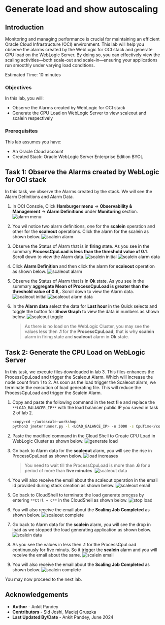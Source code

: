 # Generate load and show autoscaling 

## Introduction

Monitoring and managing performance is crucial for maintaining an efficient Oracle Cloud Infrastructure (OCI) environment. This lab will help you observe the alarms created by the WebLogic for OCI stack and generate CPU load on the WebLogic Server. By doing so, you can effectively view the scaling activities—both scale-out and scale-in—ensuring your applications run smoothly under varying load conditions.

Estimated Time: 10 minutes

### Objectives

In this lab, you will:

* Observe the Alarms created by WebLogic for OCI stack
* Generate the CPU Load on WebLogic Server to view scaleout and scalein respectively

### Prerequisites
This lab assumes you have:

* An Oracle Cloud account
* Created Stack: Oracle WebLogic Server Enterprise Edition BYOL

## Task 1: Observe the Alarms created by WebLogic for OCI stack

In this task, we observe the Alarms created by the stack. We will see the Alarm Definitions and Alarm Data.

1. In OCI Console, Click **Hamburger menu** -> **Observability & Management** -> **Alarm Definitions** under **Monitoring** section.
    ![alarm menu](images/alarm-menu.png)

2. You wil notice two alarm definitions, one for the **scalein** operation and other for the **scaleout** operations. Click the alarm for the scalein as shown below.
    ![scalein alarm](images/scalein-alarm.png)
    

3. Observe the Status of Alarm that is in **firing** state. As you see in the summary  **ProcessCpuLoad is less than the threshold value of 0.1**. Scroll down to view the Alarm data.
    ![scalein initial](images/scalein-initial.png)
    ![scalein alarm data](images/scalein-alarm-data.png)


4. Click **Alarm Definition** and then click the alarm for **scaleout** operation as shown below.
    ![scaleout alarm](images/scaleout-alarm.png)

5. Observe the Status of Alarm that is in **Ok** state. As you see in the summary  **aggregate Mean of ProcessCpuLoad is greater than the threshold value of 0.6,**. Scroll down to view the Alarm data.
    ![scaleout initial](images/scaleout-alarm-initial.png)
    ![scaleout alarm data](images/scaleout-alarm-data.png)

6. In the **Alarm data** select the data for **Last hour** in the Quick selects and toggle the button for **Show Graph** to view the data in numbers as shown below.
    ![scaleout toggle](images/scaleout-toggle.png)

    > As there is no load on the WebLogic Cluster, you may see the values less then **.1** for the **ProcessCpuLoad**, that is why **scalein** alarm in firing state and **scaleout** alarm in **Ok** state.




## Task 2: Generate the CPU Load on WebLogic Server

In this task, we execute files downloaded in lab 3. This files enhances the ProcessCpuLoad and trigger the Scaleout Alarm. Which will increase the node count from 1 to 2. As soon as the load trigger the Scaleout alarm, we terminate the execution of load generating file. This will reduce the ProcessCpuLoad and trigger the Scalein Alarm.

1. Copy and paste the following command in the text file and replace the `**LOAD_BALANCER_IP**` with  the load balancer public IP you saved in task 2 of lab 2.
    ```bash
    <copy>cd ~/autoscale-workshop
    python3 jmeterrunner.py -l <LOAD_BALANCE_IP> -n 3000 -s CpuTime</copy>


2. Paste the modified command in the Cloud Shell to Create CPU Load in WebLogic Cluster as shown below.
    ![generate load](images/generate-load.png)

3. Go back to Alarm data for the **scaleout** alarm, you will see the rise in ProcessCpuLoad  as shown below.
    ![load increases](images/increase-load.png)
    
    > You need to wait till the ProcessCpuLoad  is more than **.6** for a period of more than **five minutes**.
    ![scaleout data](images/scaleout-data.png)

4. You will also receive the email about the scaleout operation in the email id provided during stack creation as shown below.
    ![scaleout email](images/scaleout-email.png)

5. Go back to CloudShell to terminate the load generate process by entering `**Ctrl + C**` in the CloudShell as shown below.
    ![stop load](images/stop-load.png)

6. You will also receive the email about the **Scaling Job Completed** as shown below.
    ![scaleout complete](images/scaleout-complete.png)

7. Go back to Alarm data for the **scalein** alarm, you will see the drop in load as we stopped the load generating application as shown below.
    ![scalein data](images/scalein-data.png)

8. As you see the values in less then **.1** for the ProcessCpuLoad continuously for five minuts. So it trigger the **scalein** alarm and you will receive the email about the same.
    ![scalein email](images/scalein-email.png)

9. You will also receive the email about the **Scaling Job Completed** as shown below.
    ![scalein complete](images/scalein-complete.png)

You may now proceed to the next lab.
    

## Acknowledgements

* **Author** -  Ankit Pandey
* **Contributors** - Sid Joshi, Maciej Gruszka
* **Last Updated By/Date** - Ankit Pandey, June 2024